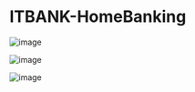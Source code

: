 # ITBANK-HomeBanking

![image](https://user-images.githubusercontent.com/28811837/169725269-8946b50c-3f9b-40e4-baeb-a512b598a7cf.png)

![image](https://user-images.githubusercontent.com/28811837/169725285-ccb33750-705b-45c2-89ea-b1a1d65e0f22.png)

![image](https://user-images.githubusercontent.com/28811837/169725302-7bb59f8d-0f3d-47c4-a770-14bd3b7e48ad.png)
